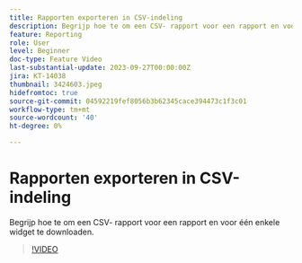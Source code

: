 ```yaml
---
title: Rapporten exporteren in CSV-indeling
description: Begrijp hoe te om een CSV- rapport voor een rapport en voor één enkele widget te downloaden.
feature: Reporting
role: User
level: Beginner
doc-type: Feature Video
last-substantial-update: 2023-09-27T00:00:00Z
jira: KT-14038
thumbnail: 3424603.jpeg
hidefromtoc: true
source-git-commit: 04592219fef8056b3b62345cace394473c1f3c01
workflow-type: tm+mt
source-wordcount: '40'
ht-degree: 0%

---
```



# Rapporten exporteren in CSV-indeling

Begrijp hoe te om een CSV- rapport voor een rapport en voor één enkele widget te downloaden.

>[!VIDEO](https://video.tv.adobe.com/v/3424603/?learn=on)
